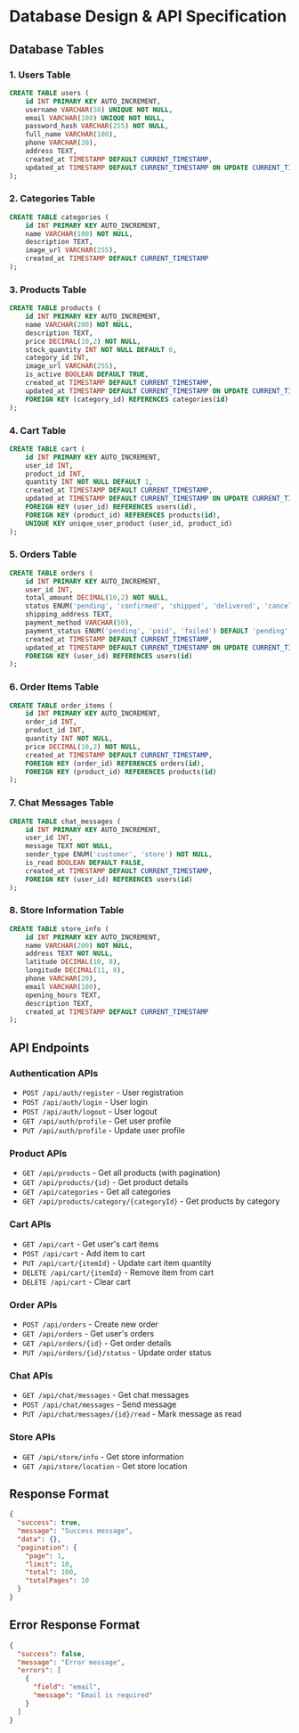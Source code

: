 # Database Design & API Specification

## Database Tables

### 1. Users Table

```sql
CREATE TABLE users (
    id INT PRIMARY KEY AUTO_INCREMENT,
    username VARCHAR(50) UNIQUE NOT NULL,
    email VARCHAR(100) UNIQUE NOT NULL,
    password_hash VARCHAR(255) NOT NULL,
    full_name VARCHAR(100),
    phone VARCHAR(20),
    address TEXT,
    created_at TIMESTAMP DEFAULT CURRENT_TIMESTAMP,
    updated_at TIMESTAMP DEFAULT CURRENT_TIMESTAMP ON UPDATE CURRENT_TIMESTAMP
);
```

### 2. Categories Table

```sql
CREATE TABLE categories (
    id INT PRIMARY KEY AUTO_INCREMENT,
    name VARCHAR(100) NOT NULL,
    description TEXT,
    image_url VARCHAR(255),
    created_at TIMESTAMP DEFAULT CURRENT_TIMESTAMP
);
```

### 3. Products Table

```sql
CREATE TABLE products (
    id INT PRIMARY KEY AUTO_INCREMENT,
    name VARCHAR(200) NOT NULL,
    description TEXT,
    price DECIMAL(10,2) NOT NULL,
    stock_quantity INT NOT NULL DEFAULT 0,
    category_id INT,
    image_url VARCHAR(255),
    is_active BOOLEAN DEFAULT TRUE,
    created_at TIMESTAMP DEFAULT CURRENT_TIMESTAMP,
    updated_at TIMESTAMP DEFAULT CURRENT_TIMESTAMP ON UPDATE CURRENT_TIMESTAMP,
    FOREIGN KEY (category_id) REFERENCES categories(id)
);
```

### 4. Cart Table

```sql
CREATE TABLE cart (
    id INT PRIMARY KEY AUTO_INCREMENT,
    user_id INT,
    product_id INT,
    quantity INT NOT NULL DEFAULT 1,
    created_at TIMESTAMP DEFAULT CURRENT_TIMESTAMP,
    updated_at TIMESTAMP DEFAULT CURRENT_TIMESTAMP ON UPDATE CURRENT_TIMESTAMP,
    FOREIGN KEY (user_id) REFERENCES users(id),
    FOREIGN KEY (product_id) REFERENCES products(id),
    UNIQUE KEY unique_user_product (user_id, product_id)
);
```

### 5. Orders Table

```sql
CREATE TABLE orders (
    id INT PRIMARY KEY AUTO_INCREMENT,
    user_id INT,
    total_amount DECIMAL(10,2) NOT NULL,
    status ENUM('pending', 'confirmed', 'shipped', 'delivered', 'cancelled') DEFAULT 'pending',
    shipping_address TEXT,
    payment_method VARCHAR(50),
    payment_status ENUM('pending', 'paid', 'failed') DEFAULT 'pending',
    created_at TIMESTAMP DEFAULT CURRENT_TIMESTAMP,
    updated_at TIMESTAMP DEFAULT CURRENT_TIMESTAMP ON UPDATE CURRENT_TIMESTAMP,
    FOREIGN KEY (user_id) REFERENCES users(id)
);
```

### 6. Order Items Table

```sql
CREATE TABLE order_items (
    id INT PRIMARY KEY AUTO_INCREMENT,
    order_id INT,
    product_id INT,
    quantity INT NOT NULL,
    price DECIMAL(10,2) NOT NULL,
    created_at TIMESTAMP DEFAULT CURRENT_TIMESTAMP,
    FOREIGN KEY (order_id) REFERENCES orders(id),
    FOREIGN KEY (product_id) REFERENCES products(id)
);
```

### 7. Chat Messages Table

```sql
CREATE TABLE chat_messages (
    id INT PRIMARY KEY AUTO_INCREMENT,
    user_id INT,
    message TEXT NOT NULL,
    sender_type ENUM('customer', 'store') NOT NULL,
    is_read BOOLEAN DEFAULT FALSE,
    created_at TIMESTAMP DEFAULT CURRENT_TIMESTAMP,
    FOREIGN KEY (user_id) REFERENCES users(id)
);
```

### 8. Store Information Table

```sql
CREATE TABLE store_info (
    id INT PRIMARY KEY AUTO_INCREMENT,
    name VARCHAR(200) NOT NULL,
    address TEXT NOT NULL,
    latitude DECIMAL(10, 8),
    longitude DECIMAL(11, 8),
    phone VARCHAR(20),
    email VARCHAR(100),
    opening_hours TEXT,
    description TEXT,
    created_at TIMESTAMP DEFAULT CURRENT_TIMESTAMP
);
```

## API Endpoints

### Authentication APIs

- `POST /api/auth/register` - User registration
- `POST /api/auth/login` - User login
- `POST /api/auth/logout` - User logout
- `GET /api/auth/profile` - Get user profile
- `PUT /api/auth/profile` - Update user profile

### Product APIs

- `GET /api/products` - Get all products (with pagination)
- `GET /api/products/{id}` - Get product details
- `GET /api/categories` - Get all categories
- `GET /api/products/category/{categoryId}` - Get products by category

### Cart APIs

- `GET /api/cart` - Get user's cart items
- `POST /api/cart` - Add item to cart
- `PUT /api/cart/{itemId}` - Update cart item quantity
- `DELETE /api/cart/{itemId}` - Remove item from cart
- `DELETE /api/cart` - Clear cart

### Order APIs

- `POST /api/orders` - Create new order
- `GET /api/orders` - Get user's orders
- `GET /api/orders/{id}` - Get order details
- `PUT /api/orders/{id}/status` - Update order status

### Chat APIs

- `GET /api/chat/messages` - Get chat messages
- `POST /api/chat/messages` - Send message
- `PUT /api/chat/messages/{id}/read` - Mark message as read

### Store APIs

- `GET /api/store/info` - Get store information
- `GET /api/store/location` - Get store location

## Response Format

```json
{
  "success": true,
  "message": "Success message",
  "data": {},
  "pagination": {
    "page": 1,
    "limit": 10,
    "total": 100,
    "totalPages": 10
  }
}
```

## Error Response Format

```json
{
  "success": false,
  "message": "Error message",
  "errors": [
    {
      "field": "email",
      "message": "Email is required"
    }
  ]
}
```
